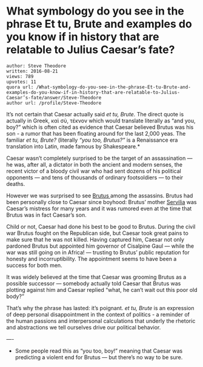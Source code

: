 # What symbology do you see in the phrase Et tu, Brute and examples do you know if in history that are relatable to Julius Caesar’s fate?

	author: Steve Theodore
	written: 2016-08-21
	views: 789
	upvotes: 11
	quora url: /What-symbology-do-you-see-in-the-phrase-Et-tu-Brute-and-examples-do-you-know-if-in-history-that-are-relatable-to-Julius-Caesar’s-fate/answer/Steve-Theodore
	author url: /profile/Steve-Theodore


It’s not certain that Caesar actually said _et tu, Brute._ The direct quote is actually in Greek, καὶ σὺ, τέκνον which would translate literally as “and you, boy?” which is often cited as evidence that Caesar believed Brutus was his son - a rumor that has been floating around for the last 2,000 yeas. The familiar _et tu, Brute?_  (literally _“you too, Brutus?”_ is a Renaissance era translation into Latin, made famous by Shakespeare.*

Caesar wasn’t completely surprised to be the target of an assassination — he was, after all, a dictator in both the ancient and modern senses, the recent victor of a bloody civil war who had sent dozens of his political opponents — and tens of thousands of ordinary footsoldiers — to their deaths.

However we was surprised to see [Brutus ](https://en.wikipedia.org/wiki/Marcus_Junius_Brutus_the_Younger)among the assassins. Brutus had been personally close to Caesar since boyhood: Brutus’ mother [Servilia](https://en.wikipedia.org/wiki/Servilia_(mother_of_Brutus)) was Caesar’s mistress for many years and it was rumored even at the time that Brutus was in fact Caesar’s son.

Child or not, Caesar had done his best to be good to Brutus. During the civil war Brutus fought on the Republican side, but Caesar took great pains to make sure that he was not killed. Having captured him, Caesar not only pardoned Brutus but appointed him governor of Cisalpine Gaul — while the war was still going on in Africa! — trusting to Brutus’ public reputation for honesty and incorruptibility. The appointment seems to have been a success for both men.

It was widely believed at the time that Caesar was grooming Brutus as a possible successor — somebody actually told Caesar that Brutus was plotting against him and Caesar replied “what, he can’t wait out this poor old body?”

That’s why the phrase has lasted: it’s poignant. _et tu, Brute_  is an expression of deep personal disappointment in the context of politics - a reminder of the human passions and interpersonal calculations that underly the rhetoric and abstractions we tell ourselves drive our political behavior.

—-

* Some people read this as “you too, boy!” meaning that Caesar was predicting a violent end for Brutus — but there’s no way to be sure.

